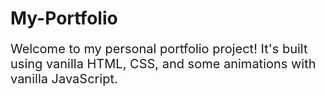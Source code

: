 # My-Portfolio
<p style= "font-size:20px;" >Welcome to my personal portfolio project!
   It's built using vanilla HTML, CSS, and some animations with vanilla JavaScript.
</p>
